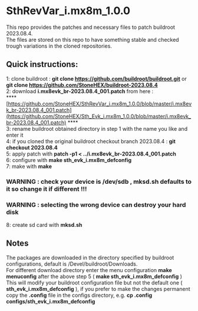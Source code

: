 # SthRevVar_i.mx8m_1.0.0<br>
This repo provides the patches and necessary files to patch buildroot 2023.08.4.<br>
The files are stored on this repo to have something stable and checked trough variations in the cloned repositories.<br>

## Quick instructions:

1: clone buildroot : <b>git clone https://github.com/buildroot/buildroot.git</b> or <b>git clone https://github.com/StoneHEX/buildroot-2023.08.4</b><br>
2: download <b>i.mx8evk_br-2023.08.4_001.patch</b> from here :<br>**** [https://github.com/StoneHEX/SthRevVar_i.mx8m_1.0.0/blob/master/i.mx8evk_br-2023.08.4_001.patch](https://github.com/StoneHEX/Sth_Evk_i.mx8m_1.0.0/blob/master/i.mx8evk_br-2023.08.4_001.patch) ****<br>
3: rename buildroot obtained directory in step 1 with the name you like and enter it<br>
4: if you cloned the original buildroot checkout branch 2023.08.4 : <b>git checkout 2023.08.4</b><br>
5: apply patch with <b>patch -p1 < ../i.mx8evk_br-2023.08.4_001.patch</b><br>
6: configure with <b>make sth_evk_i.mx8m_defconfig</b><br>
7: make with <b>make</b><br>
### WARNING : check your device is /dev/sdb , mksd.sh defaults to it so change it if different !!!
### WARNING : selecting the wrong device can destroy your hard disk
8: create sd card with <b>mksd.sh</b><br>

## Notes
The packages are downloaded in the directory specified by buildroot configurations, default is /Devel/buildroot/Downloads.<br>
For different download directory enter the menu configuration <b>make menuconfig</b> after the above step 5 ( <b>make sth_evk_i.mx8m_defconfig</b> )<br>
This will modify your buildroot configuration file but not the default one ( <b>sth_evk_i.mx8m_defconfig</b> ), if you prefer to make the changes
 permanent copy the <b>.config</b> file in the configs directory, e.g. <b>cp .config configs/sth_evk_i.mx8m_defconfig</b>
